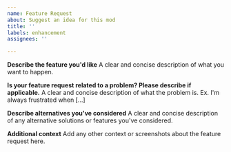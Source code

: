 ```yaml
---
name: Feature Request
about: Suggest an idea for this mod
title: ''
labels: enhancement
assignees: ''

---
```


**Describe the feature you'd like**
A clear and concise description of what you want to happen.

**Is your feature request related to a problem? Please describe if applicable.**
A clear and concise description of what the problem is. Ex. I'm always frustrated when [...]

**Describe alternatives you've considered**
A clear and concise description of any alternative solutions or features you've considered.

**Additional context**
Add any other context or screenshots about the feature request here.
